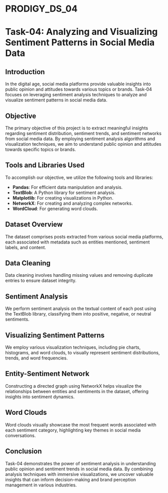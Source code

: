 # PRODIGY_DS_04
# Task-04: Analyzing and Visualizing Sentiment Patterns in Social Media Data

## Introduction
In the digital age, social media platforms provide valuable insights into public opinion and attitudes towards various topics or brands. Task-04 focuses on leveraging sentiment analysis techniques to analyze and visualize sentiment patterns in social media data.

## Objective
The primary objective of this project is to extract meaningful insights regarding sentiment distribution, sentiment trends, and sentiment networks from social media data. By employing sentiment analysis algorithms and visualization techniques, we aim to understand public opinion and attitudes towards specific topics or brands.

## Tools and Libraries Used
To accomplish our objective, we utilize the following tools and libraries:
- **Pandas**: For efficient data manipulation and analysis.
- **TextBlob**: A Python library for sentiment analysis.
- **Matplotlib**: For creating visualizations in Python.
- **NetworkX**: For creating and analyzing complex networks.
- **WordCloud**: For generating word clouds.

## Dataset Overview
The dataset comprises posts extracted from various social media platforms, each associated with metadata such as entities mentioned, sentiment labels, and content.

## Data Cleaning
Data cleaning involves handling missing values and removing duplicate entries to ensure dataset integrity.

## Sentiment Analysis
We perform sentiment analysis on the textual content of each post using the TextBlob library, classifying them into positive, negative, or neutral sentiments.

## Visualizing Sentiment Patterns
We employ various visualization techniques, including pie charts, histograms, and word clouds, to visually represent sentiment distributions, trends, and word frequencies.

## Entity-Sentiment Network
Constructing a directed graph using NetworkX helps visualize the relationships between entities and sentiments in the dataset, offering insights into sentiment dynamics.

## Word Clouds
Word clouds visually showcase the most frequent words associated with each sentiment category, highlighting key themes in social media conversations.

## Conclusion
Task-04 demonstrates the power of sentiment analysis in understanding public opinion and sentiment trends in social media data. By combining analysis techniques with immersive visualizations, we uncover valuable insights that can inform decision-making and brand perception management in various industries.

